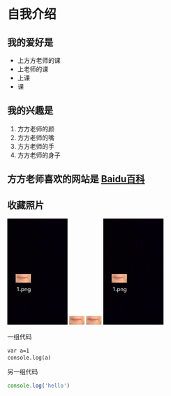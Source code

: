 # 自我介绍

## 我的爱好是

* 上方方老师的课
* 上老师的课
* 上课
* 课

## 我的兴趣是


1. 方方老师的颜
2. 方方老师的嘴
3. 方方老师的手
4. 方方老师的身子

## 方方老师喜欢的网站是 [Baidu百科](https://baike.baidu.com/item/%E9%BB%91%E4%B8%9D%E8%A2%9C/10849245)


## 收藏照片

![图片](2.png)
![图片](1.png)
![图片](1.png)
![图片](2.png)

一组代码

    var a=1
    console.log(a)

另一组代码
```javascript
console.log('hello')
```